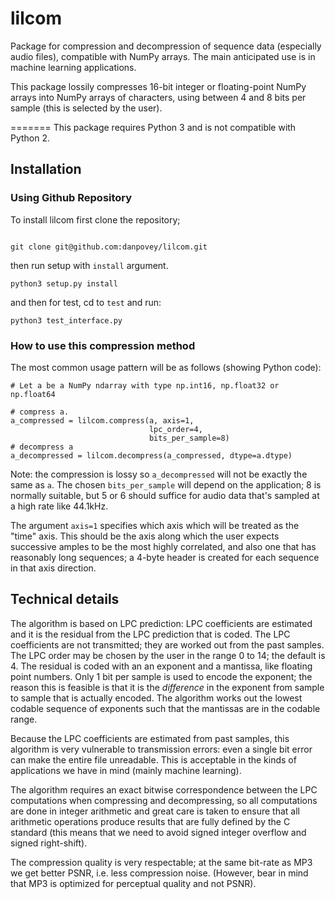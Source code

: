 # lilcom


Package for compression and decompression of sequence data (especially audio
files), compatible with NumPy arrays.  The main anticipated use is in
machine learning applications.

This package lossily compresses 16-bit integer or floating-point
NumPy arrays into NumPy arrays of characters, using
between 4 and 8 bits per sample (this is selected by the user).

=======
This package requires Python 3 and is not compatible with Python 2.

## Installation

### Using Github Repository
To install lilcom first clone the repository;
```

git clone git@github.com:danpovey/lilcom.git
```

then run setup with `install` argument.
```
python3 setup.py install
```

and then for test, cd to `test` and run:

```
python3 test_interface.py
```

### How to use this compression method

The most common usage pattern will be as follows (showing Python code):
```
# Let a be a NumPy ndarray with type np.int16, np.float32 or np.float64

# compress a.
a_compressed = lilcom.compress(a, axis=1,
                               lpc_order=4,
                               bits_per_sample=8)
# decompress a
a_decompressed = lilcom.decompress(a_compressed, dtype=a.dtype)
```
Note: the compression is lossy so `a_decompressed` will not be
exactly the same as `a`.  The chosen `bits_per_sample` will depend on
the application; 8 is normally suitable, but 5 or 6 should suffice
for audio data that's sampled at a high rate like 44.1kHz.

The argument `axis=1` specifies which axis which will be treated as the "time"
axis.  This should be the axis along which the user expects successive amples to
be the most highly correlated, and also one that has reasonably long sequences;
a 4-byte header is created for each sequence in that axis direction.



## Technical details

The algorithm is based on LPC prediction: LPC coefficients are estimated and it
is the residual from the LPC prediction that is coded.  The LPC coefficients are
not transmitted; they are worked out from the past samples.  The LPC order may
be chosen by the user in the range 0 to 14; the default is 4.  The residual is
coded with an an exponent and a mantissa, like floating point numbers.  Only 1
bit per sample is used to encode the exponent; the reason this is feasible is
that it is the *difference* in the exponent from sample to sample that is
actually encoded.  The algorithm works out the lowest codable sequence of
exponents such that the mantissas are in the codable range.

Because the LPC coefficients are estimated from past samples, this algorithm
is very vulnerable to transmission errors: even a single bit error can
make the entire file unreadable.  This is acceptable in the kinds of
applications we have in mind (mainly machine learning).

The algorithm requires an exact bitwise correspondence between the LPC
computations when compressing and decompressing, so all computations are done in
integer arithmetic and great care is taken to ensure that all arithmetic
operations produce results that are fully defined by the C standard (this means
that we need to avoid signed integer overflow and signed right-shift).

The compression quality is very respectable; at the same bit-rate as MP3 we get
better PSNR, i.e. less compression noise.  (However, bear in mind that MP3 is
optimized for perceptual quality and not PSNR).

